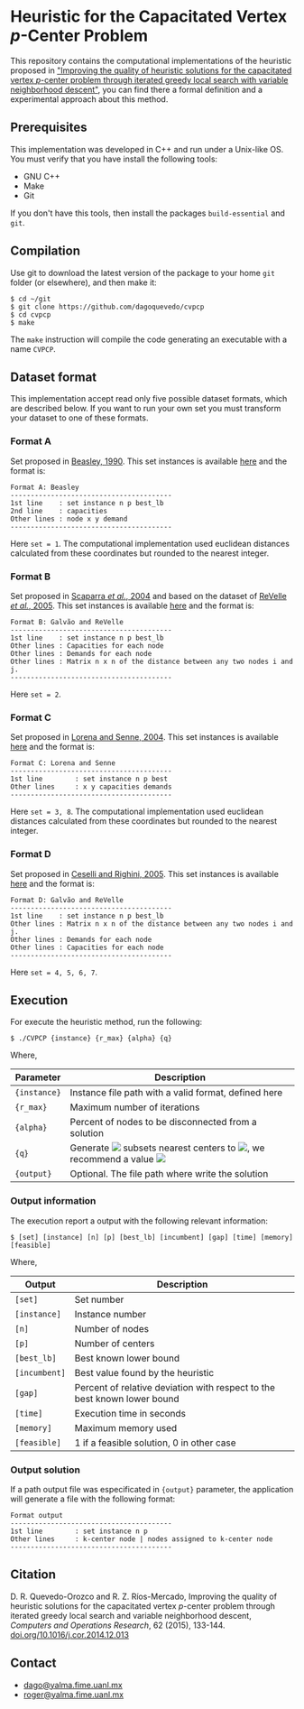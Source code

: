 # Heuristic for the Capacitated Vertex <em>p</em>-Center Problem

This repository contains the computational implementations of the heuristic proposed in ["Improving the quality of heuristic solutions for the capacitated vertex <em>p</em>-center problem through iterated greedy local search with variable
neighborhood descent"](https://doi.org/10.1016/j.cor.2014.12.013), you can find there a formal definition and a experimental approach about this method.

## Prerequisites

This implementation was developed in C++ and run under a Unix-like OS. You must verify that you have install the following tools:

* GNU C++
* Make
* Git

If you don't have this tools, then install the packages `build-essential` and `git`.

## Compilation

Use git to download the latest version of the package to your home `git` folder (or elsewhere), and then make it:

```
$ cd ~/git
$ git clone https://github.com/dagoquevedo/cvpcp
$ cd cvpcp
$ make
```
The `make` instruction will compile the code generating an executable with a name `CVPCP`.

## Dataset format

This implementation accept read only five possible dataset formats, which are described below. If you want to run your own set you must transform your dataset to one of these formats.

### Format A

Set proposed in [Beasley, 1990](https://doi.org/10.1057/jors.1990.166). This set instances is available [here](/Datasets/Beasley) and the format is:

```
Format A: Beasley
----------------------------------------
1st line	: set instance n p best_lb
2nd line	: capacities 
Other lines	: node x y demand
----------------------------------------
```
Here `set = 1`. The computational implementation used euclidean distances calculated from these coordinates but rounded to the nearest integer.

### Format B

Set proposed in [Scaparra <em>et al.</em>, 2004](https://doi.org/10.1002/net.20000) and based on the
dataset of [ReVelle <em>et al.</em>, 2005](https://doi.org/10.1016/j.ejor.2003.11.032). This set instances is available [here](/Datasets/GalvaoReVelle) and the format is:
```
Format B: Galvão and ReVelle
----------------------------------------
1st line	: set instance n p best_lb
Other lines	: Capacities for each node 
Other lines	: Demands for each node
Other lines	: Matrix n x n of the distance between any two nodes i and j.
----------------------------------------
```
Here `set = 2`.

### Format C

Set proposed in [Lorena and Senne, 2004](https://doi.org/10.1016/S0305-0548(03)00039-X). This set instances is available [here](/Datasets/Lorena) and the format is:

```
Format C: Lorena and Senne
----------------------------------------
1st line        : set instance n p best
Other lines     : x y capacities demands
----------------------------------------
```
Here `set = 3, 8`. The computational implementation used euclidean distances calculated from these coordinates but rounded to the nearest integer.

### Format D

Set proposed in [Ceselli and Righini, 2005](https://doi.org/10.1002/net.20059). This set instances is available [here](Datasets/OR-Library/) and the format is:

```
Format D: Galvão and ReVelle
----------------------------------------
1st line	: set instance n p best_lb
Other lines	: Matrix n x n of the distance between any two nodes i and j.
Other lines	: Demands for each node
Other lines	: Capacities for each node 
----------------------------------------
```
Here `set = 4, 5, 6, 7`.

## Execution

For execute the heuristic method, run the following:

`$ ./CVPCP {instance} {r_max} {alpha} {q}`

Where,

|  Parameter |                                          Description                                          |
|----------|---------------------------------------------------------------------------------------------|
| `{instance}` | Instance file path with a valid format, defined here                                    |
| `{r_max}`    | Maximum number of iterations                                                                  |
| `{alpha}`    | Percent of nodes to be disconnected from a solution |
| `{q}`        | Generate <img src="https://latex.codecogs.com/gif.latex?q" /> subsets nearest centers to <img src="https://latex.codecogs.com/gif.latex?i" />, we recommend a value <img src="https://latex.codecogs.com/gif.latex?q=\lceil\ln(p)\rceil+1" />         |
| `{output}`    | Optional. The file path where write the solution|

### Output information

The execution report a output with the following relevant information:

`$ [set] [instance] [n] [p] [best_lb] [incumbent] [gap] [time] [memory] [feasible]`

Where,

|  Output  |                                Description                               |
|-----------|------------------------------------------------------------------------|
| `[set]`       | Set number                                                               |
| `[instance]`  | Instance number                                                          |
| `[n]`         | Number of nodes                                                          |
| `[p]`         | Number of centers                                                        |
| `[best_lb]`   | Best known lower bound                                                   |
| `[incumbent]` | Best value found by the heuristic                                        |
| `[gap]`       | Percent of relative deviation with respect to the best known lower bound |
| `[time]`      | Execution time in seconds                                                |
| `[memory]`    | Maximum memory used                                                      |
| `[feasible]`  | 1 if a feasible solution, 0 in other case                                |

### Output solution

If a path output file was especificated in `{output}` parameter, the application will generate a file with the following format:

```
Format output
----------------------------------------
1st line        : set instance n p
Other lines     : k-center node | nodes assigned to k-center node
----------------------------------------
```

## Citation

D. R. Quevedo-Orozco and R. Z. Ríos-Mercado, Improving the quality of heuristic solutions for the capacitated vertex <em>p</em>-center problem through iterated greedy local search and variable neighborhood descent, <em>Computers and Operations Research</em>, 62 (2015), 133-144. [doi.org/10.1016/j.cor.2014.12.013](https://doi.org/10.1016/j.cor.2014.12.013)

## Contact

* dago@yalma.fime.uanl.mx
* roger@yalma.fime.uanl.mx
